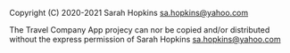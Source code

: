 Copyright (C) 2020-2021 Sarah Hopkins <sa.hopkins@yahoo.com>

The Travel Company App projecy can nor be copied and/or distributed without the express permission of Sarah Hopkins <sa.hopkins@yahoo.com>
